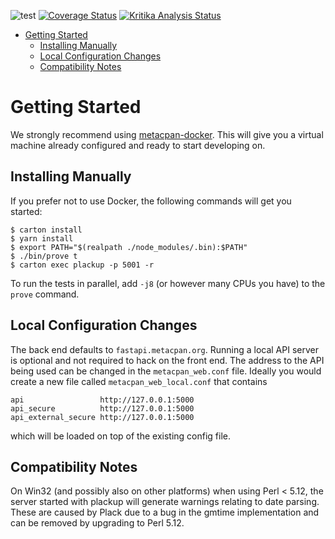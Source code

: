 ![test](https://github.com/metacpan/metacpan-web/workflows/test/badge.svg?branch=master)
[![Coverage Status](https://coveralls.io/repos/metacpan/metacpan-web/badge.svg)](https://coveralls.io/r/metacpan/metacpan-web)
[![Kritika Analysis Status](https://kritika.io/users/oalders/repos/4190324575950687/heads/master/status.svg)](https://kritika.io/users/oalders/repos/4190324575950687/heads/master/)

<!-- vim-markdown-toc GFM -->

* [Getting Started](#getting-started)
    * [Installing Manually](#installing-manually)
    * [Local Configuration Changes](#local-configuration-changes)
    * [Compatibility Notes](#compatibility-notes)

<!-- vim-markdown-toc -->

# Getting Started

We strongly recommend using [metacpan-docker](https://github.com/metacpan/metacpan-docker).
This will give you a virtual machine already configured and ready to start developing on.

## Installing Manually

If you prefer not to use Docker, the following commands will get you started:

    $ carton install
    $ yarn install
    $ export PATH="$(realpath ./node_modules/.bin):$PATH"
    $ ./bin/prove t
    $ carton exec plackup -p 5001 -r

To run the tests in parallel, add `-j8` (or however many CPUs you have) to the
`prove` command.

## Local Configuration Changes

The back end defaults to `fastapi.metacpan.org`. Running a local API server is
optional and not required to hack on the front end.  The address to the API
being used can be changed in the `metacpan_web.conf` file.  Ideally you would create a
new file called `metacpan_web_local.conf` that contains

    api                 http://127.0.0.1:5000
    api_secure          http://127.0.0.1:5000
    api_external_secure http://127.0.0.1:5000

which will be loaded on top of the existing config file.

## Compatibility Notes

On Win32 (and possibly also on other platforms) when using Perl < 5.12, the
server started with plackup will generate warnings relating to date parsing.
These are caused by Plack due to a bug in the gmtime implementation and can be
removed by upgrading to Perl 5.12.
